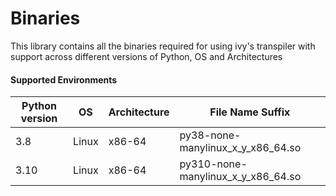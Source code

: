 # Binaries

This library contains all the binaries required for using ivy's transpiler with support across different versions of Python, OS and Architectures


#### Supported Environments


| Python version | OS    | Architecture | File Name Suffix                   |
| -------------- | ----- | ------------ | ---------------------------------- |
| 3.8            | Linux | x86-64       | py38-none-manylinux_x_y_x86_64.so  |
| 3.10           | Linux | x86-64       | py310-none-manylinux_x_y_x86_64.so |
